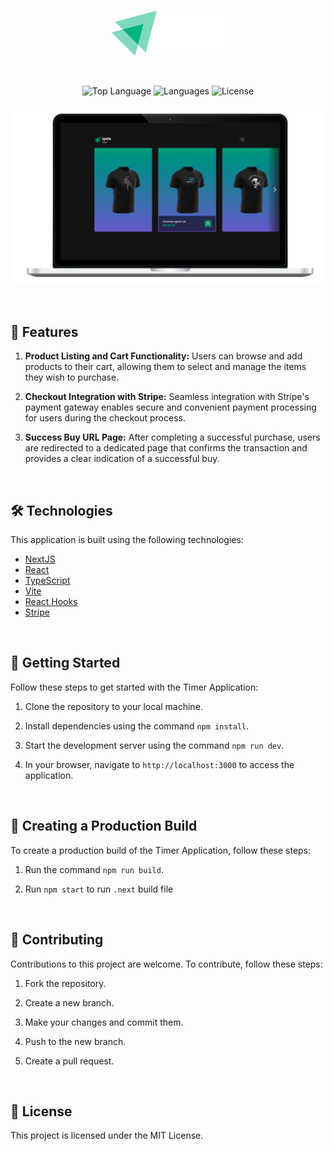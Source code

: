 <br>

<p align="center">
 <img src="./src/assets/logo.svg" alt="Ignite Shop" width="180">
</p>

<br>

<p align="center">
  <img alt="Top Language" src="https://img.shields.io/github/languages/top/yuriqpaiva/ignite-shop?color=blue"/>
  <img alt="Languages" src="https://img.shields.io/github/languages/count/yuriqpaiva/ignite-shop?color=violet"/>
  <img alt="License" src="https://img.shields.io/github/license/yuriqpaiva/ignite-shop?color=red"/>
</p>

<p align="center">
  <img src="./src/assets/preview.png" alt="Ignite Shop" width="700">
</p>

<br>

## 🚀 Features

1. **Product Listing and Cart Functionality:** Users can browse and add products to their cart, allowing them to select and manage the items they wish to purchase.

2. **Checkout Integration with Stripe:** Seamless integration with Stripe's payment gateway enables secure and convenient payment processing for users during the checkout process.

3. **Success Buy URL Page:** After completing a successful purchase, users are redirected to a dedicated page that confirms the transaction and provides a clear indication of a successful buy.

<br>

## 🛠️ Technologies

This application is built using the following technologies:

- [NextJS](https://nextjs.org/)
- [React](https://reactjs.org/)
- [TypeScript](https://www.typescriptlang.org/)
- [Vite](https://vitejs.dev/)
- [React Hooks](https://reactjs.org/docs/hooks-intro.html)
- [Stripe](https://stripe.com)

<br>

## 🚀 Getting Started

Follow these steps to get started with the Timer Application:

1. Clone the repository to your local machine.

2. Install dependencies using the command `npm install`.

3. Start the development server using the command `npm run dev`.

4. In your browser, navigate to `http://localhost:3000` to access the application.


<br>

## 🚀 Creating a Production Build

To create a production build of the Timer Application, follow these steps:

1. Run the command `npm run build`.

2. Run `npm start` to run `.next` build file

<br>

## 🤝 Contributing

Contributions to this project are welcome. To contribute, follow these steps:

1. Fork the repository.

2. Create a new branch.

3. Make your changes and commit them.

4. Push to the new branch.

5. Create a pull request.


<br>

## 📝 License

This project is licensed under the MIT License.